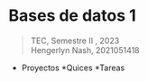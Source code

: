 # Bases de datos 1
>TEC, Semestre II , 2023  
>Hengerlyn Nash, 2021051418


* Proyectos 
*Quices
*Tareas
